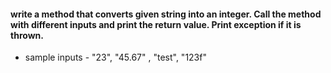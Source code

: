 #### write a method that converts given string into an integer. Call the method with different inputs and print the return value. Print exception if it is thrown.
  - sample inputs - "23", "45.67" , "test", "123f"

